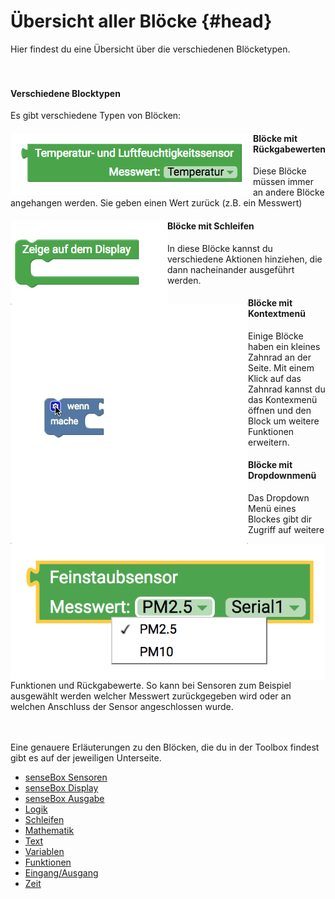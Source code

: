 # Übersicht aller Blöcke {#head}

<div class="description">Hier findest du eine Übersicht über die verschiedenen Blöcketypen.</div>

<div class="line">
    <br>
    <br>
</div>

#### Verschiedene Blocktypen

Es gibt verschiedene Typen von Blöcken:

<div class="container">
    <div class="row">
        <div class="col-md">
            <img src="../pictures/blocks/sensors/sensors-0.png" alt="block" align="left"></div>
        <div class="col-md">
        <h4>Blöcke mit Rückgabewerten</h4>
            Diese Blöcke müssen immer an andere Blöcke angehangen werden. Sie geben einen Wert zurück (z.B. ein Messwert)
         </div>
    </div>
</div>

<div class="container">
    <div class="row">
        <div class="col-md">
            <img src="../pictures/blocks/display/display-1.png" alt="block" align="left"></div>
        <div class="col-md">
        <h4>Blöcke mit Schleifen</h4>
            In diese Blöcke kannst du verschiedene Aktionen hinziehen, die dann nacheinander ausgeführt werden.  
         </div>
    </div>
</div>

<div class="container">
    <div class="row">
        <div class="col-md">
            <img src="../pictures/blocks/logic/logic-gif-0.gif" alt="block" align="left"></div>
        <div class="col-md">
        <h4>Blöcke mit Kontextmenü</h4>
            Einige Blöcke haben ein kleines Zahnrad an der Seite. Mit einem Klick auf das Zahnrad kannst du das Kontexmenü öffnen und den Block um weitere Funktionen erweitern.
         </div>
    </div>
</div>

<div class="container">
    <div class="row">
        <div class="col-md">
            <img src="../pictures/blocks/dropdown.png" alt="block" align="left"></div>
        <div class="col-md">
        <h4>Blöcke mit Dropdownmenü</h4>
            Das Dropdown Menü eines Blockes gibt dir Zugriff auf weitere Funktionen und Rückgabewerte. So kann bei Sensoren zum Beispiel ausgewählt werden welcher Messwert zurückgegeben wird oder an welchen Anschluss der Sensor angeschlossen wurde.
         </div>
    </div>
</div>

<div class="line">
    <br>
    <br>
</div>


Eine genauere Erläuterungen zu den Blöcken, die du in der Toolbox findest gibt es auf der jeweiligen Unterseite. 

* [senseBox Sensoren](../bloecke/sensebox_sensoren.md)
* [senseBox Display](../bloecke/sensebox_display.md)
* [senseBox Ausgabe](../bloecke/sensebox_ausgabe.md)
* [Logik](../bloecke/logik.md)
* [Schleifen](../bloecke/schleifen.md)
* [Mathematik](../bloecke/mathematik.md)
* [Text](../bloecke/text.md)
* [Variablen](../bloecke/variablen.md)
* [Funktionen](../bloecke/funktionen.md)
* [Eingang/Ausgang](../bloecke/eingang_ausgang.md)
* [Zeit](../bloecke/zeit.md)

